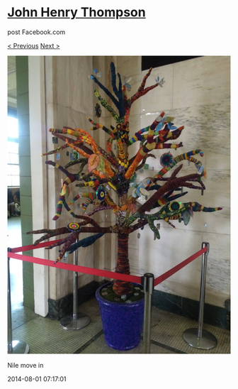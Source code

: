 # [John Henry Thompson](../README.md)
post Facebook.com

[< Previous](2016-06-10-35.md) [Next >](2014-08-01-2.md)

[![](../media/2014-08-01/Nile-move-in.jpg)](../README.md)

Nile move in

2014-08-01 07:17:01